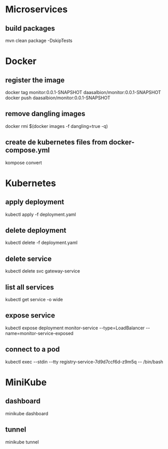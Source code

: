 # Microservices

## build packages
mvn clean package -DskipTests

# Docker
## register the image
docker tag monitor:0.0.1-SNAPSHOT daasalbion/monitor:0.0.1-SNAPSHOT
docker push daasalbion/monitor:0.0.1-SNAPSHOT

## remove dangling images
docker rmi $(docker images -f dangling=true -q)

## create de kubernetes files from docker-compose.yml
kompose convert

# Kubernetes

## apply deployment
kubectl apply -f deployment.yaml

## delete deployment
kubectl delete -f deployment.yaml

## delete service
kubectl delete svc gateway-service

## list all services
kubectl get service -o wide

## expose service
kubectl expose deployment monitor-service --type=LoadBalancer --name=monitor-service-exposed

## connect to a pod
kubectl exec --stdin --tty registry-service-7d9d7ccf6d-z9m5q -- /bin/bash

# MiniKube
## dashboard
minikube dashboard

## tunnel
minikube tunnel
